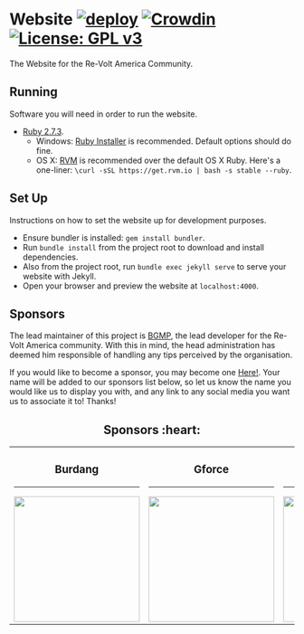 # Website [![deploy](https://github.com/Re-Volt-America/Website/actions/workflows/deploy.yml/badge.svg?branch=production)](https://github.com/Re-Volt-America/Website/actions/workflows/deploy.yml) [![Crowdin](https://badges.crowdin.net/rva/localized.svg)](https://crowdin.com/project/rva) [![License: GPL v3](https://img.shields.io/badge/License-GPLv3-blue.svg)](https://www.gnu.org/licenses/gpl-3.0)

The Website for the Re-Volt America Community.

## Running
Software you will need in order to run the website.

  * [Ruby 2.7.3](https://www.ruby-lang.org/en/).
      * Windows: [Ruby Installer](https://github.com/oneclick/rubyinstaller2/releases/tag/RubyInstaller-2.7.3-1) is recommended. Default options should do fine.
      * OS X: [RVM](http://rvm.io) is recommended over the default OS X Ruby.
       Here's a one-liner: `\curl -sSL https://get.rvm.io | bash -s stable --ruby`.
       
## Set Up
Instructions on how to set the website up for development purposes.

  * Ensure bundler is installed: `gem install bundler`.
  * Run `bundle install` from the project root to download and install dependencies.
  * Also from the project root, run `bundle exec jekyll serve` to serve your website with Jekyll.
  * Open your browser and preview the website at `localhost:4000`.

## Sponsors
The lead maintainer of this project is <a href="https://github.com/BGMP" target="_blank">BGMP</a>, the lead developer
for the Re-Volt America community. With this in mind, the head administration has deemed him responsible of handling
any tips perceived by the organisation.

If you would like to become a sponsor, you may become one
<a href="https://github.com/sponsors/BGMP" target="_blank" title="BGMP">Here!</a>.
Your name will be added to our sponsors list below, so let us know the name you would like us to display you with, 
and any link to any social media you want us to associate it to! Thanks!

<h2 align="center">Sponsors :heart:</h2>

<table>
  <tbody>
    <tr>
      <td align="center" valign="middle">
        <h3>Burdang</h3>
        <hr/>
        <a href="https://twitter.com/Burdang2" target="_blank">
          <img width="222px" src="https://avatars.githubusercontent.com/u/110731113?v=4" alt="">
        </a>
      </td>
      <td align="center" valign="middle">
        <h3>Gforce</h3>
        <hr/>
        <a href="https://www.youtube.com/channel/UC1uSBH0FfiDthwra2Fu_J3A" target="_blank">
          <img width="222px" src="https://avatars.githubusercontent.com/u/82356992?v=4" alt="">
        </a>
      </td>
      <td align="center" valign="middle">
        <h3>Santiii</h3>
        <hr/>
        <a href="https://www.youtube.com/channel/UCupx1HTXGPrTgGvstReu4pQ" target="_blank">
          <img width="222px" src="https://avatars.githubusercontent.com/u/16659154?v=4" alt="">
        </a>
      </td>
      <td align="center" valign="middle">
        <h3>Tiorotti</h3>
        <hr/>
        <a href="https://twitter.com/LeandroManuelR9" target="_blank">
          <img width="222px" src="https://avatars.githubusercontent.com/u/110705928?v=4" alt="">
        </a>
      </td>
    </tr>
  </tbody>
</table>
